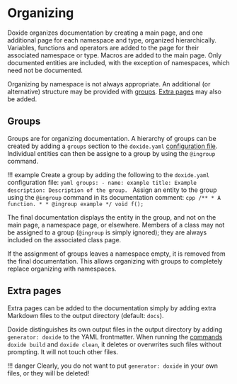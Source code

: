 # Organizing

Doxide organizes documentation by creating a main page, and one additional page for each namespace and type, organized hierarchically. Variables, functions and operators are added to the page for their associated namespace or type. Macros are added to the main page. Only documented entities are included, with the exception of namespaces, which need not be documented.

Organizing by namespace is not always appropriate. An additional (or alternative) structure may be provided with [groups](#groups). [Extra pages](#extra-pages) may also be added.





## Groups

Groups are for organizing documentation. A hierarchy of groups can be created by adding a  `groups` section to the `doxide.yaml` [configuration file](/configuring). Individual entities can then be assigne to a group by using the `@ingroup` command.

!!! example
    Create a group by adding the following to the `doxide.yaml` configuration file:
    ```yaml
    groups:
      - name: example
        title: Example
        description: Description of the group.
    ```
    Assign an entity to the group using the `@ingroup` command in its documentation comment:
    ```cpp
    /**
     * A function.
     *
     * @ingroup example
     */
    void f();
    ```

The final documentation displays the entity in the group, and not on the main page, a namespace page, or elsewhere. Members of a class may not be assigned to a group (`@ingroup` is simply ignored); they are always included on the associated class page.

If the assignment of groups leaves a namespace empty, it is removed from the final documentation. This allows organizing with groups to completely replace organizing with namespaces.

## Extra pages

Extra pages can be added to the documentation simply by adding extra Markdown files to the output directory (default: `docs`).

Doxide distinguishes its own output files in the output directory by adding `generator: doxide` to the YAML frontmatter. When running the [commands](/command-line) `doxide build` and `doxide clean`, it deletes or overwrites such files without prompting. It will not touch other files.

!!! danger
    Clearly, you do not want to put `generator: doxide` in your own files, or they will be deleted!
